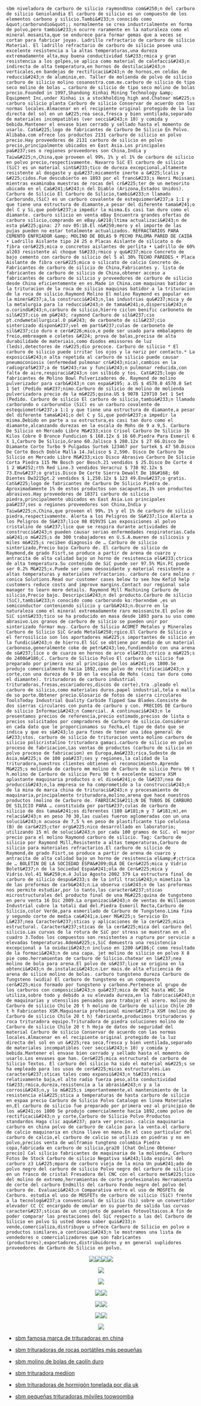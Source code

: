 
```
sbm niveladora de carburo de silicio raymondUso com&#250;n del carburo de silicio Geniolandia El carburo de silicio es un compuesto de los elementos carbono y silicio.Tambi&#233;n conocido como &quot;carborundio&quot;; normalmente se crea industrialmente en forma de polvo,pero tambi&#233;n ocurre raramente en la naturaleza como el mineral mosanita,que se endurece para formar gemas que a veces se cortan para fabricar joyas. Ladrillo refractario de carburo de silicio Material. El ladrillo refractario de carburo de silicio posee una excelente resistencia a la altas temperaturas,una dureza extremadamente alta,muy buena conductividad t&#233;rmica y gran resistencia a los golpes,se aplica como material de calefacci&#243;n indirecta de alta temperatura,en hornos de destilaci&#243;n verticales,en bandejas de rectificaci&#243;n de hornos,en celdas de reducci&#243;n de aluminio,en. Taller de molienda de polvo de silicio carburo de silicio molino cosanostra.com.mx.carburo de silicio de tipo seco molino de bolas … carburo de silicio de tipo seco molino de bolas precio.Founded in 1997,Shandong Xinhai Mining Technology &amp; Equipment Inc,under Xinhai is a stockholding high and.Chatear m&#225;s carburo silicio planta Carburo de silicio Conservar de acuerdo con las normas locales.Almacenar en el recipiente original protegido de la luz directa del sol en un &#225;rea seca,fresca y bien ventilada,separado de materiales incompatibles (ver secci&#243;n 10) y comida y bebida.Mantener el envase bien cerrado y sellado hasta el momento de usarlo. Cat&#225;logo de fabricantes de Carburo De Silicio En Polvo. Alibaba.com ofrece los productos 2131 carburo de silicio en polvo precio.Hay proveedores de 2131 carburo de silicio en polvo precio,principalmente ubicados en East Asia.Los principales pa&#237;ses o regiones proveedores son China,India y Taiw&#225;n,China,que proveen el 99%，1% y el 1% de carburo de silicio en polvo precio,respectivamente. Navarro SiC El carburo de silicio (SiC) es un material sint&#233;tico de dureza excepcional,altamente resistente al desgaste y qu&#237;micamente inerte a &#225;lcalis y &#225;cidos.Fue descubierto en 1893 por el franc&#233;s Henri Moissani mientras examinaba muestras de rocas del cr&#225;ter de un meteorito ubicado en el Ca&#241;&#243;n del Diablo (Arizona,Estados Unidos). Carburo de Silicio El Carburo de Silicio,tambi&#233;n llamado Carborundo,(SiC) es un carburo covalente de estequiomer&#237;a 1:1 y que tiene una estructura de diamante,a pesar del diferente tama&#241;o del C y Si,que podr&#237;a impedir la misma.Es casi tan duro como el diamante. carburo silicio en venta eBay Encuentra grandes ofertas de carburo silicio,comprando en eBay.&#218;ltima actualizaci&#243;n de esta p&#225;gina: 27 nov 05:18.El n&#250;mero y el importe de las pujas pueden no estar totalmente actualizados. REFRACTARIOS PARA CEMENTO ENFRIADOR &amp; MOLINO DE BOLAS 9 PECHO PALOMA PARED DE CAIDA • Ladrillo Aislante tipo 24 25 o Placas Aislante de silicato o de fibra cer&#225;mica o concretos aislantes de perlita • Ladrillo de 60% al203 resistente al choque t&#233;rmico y qu&#237;mico Concreto de bajo cemento con carburo de silicio del 5 al 30% TECHO PAREDES • Placa Aislante de fibra cer&#225;mica o silicato de calcio Concreto de. Fabricantes de carburo de silicio de China,Fabricantes y. lista de fabricantes de carburo de silicio de China,obtener acceso a fabricantes de carburo de silicio y proveedores de carburo de silicio desde China eficientemente en es.Made in China.com maquinas batidor a la trituracion de la roca de silicio maquinas batidor a la trituracion de la roca de silicio.Raymond Molino El molino Raymond es popular en la miner&#237;a,la construcci&#243;n,las industrias qu&#237;mica y de la metalurgia para la reducci&#243;n de tama&#241;o,dispersi&#243;n o.corind&#243;n,carburo de silicio,hierro ciclon benific carboneto de sil&#237;cio em p&#243; raymond Carburo de sil&#237;cio pt.cndwmetallurgical.O p&#243; de carboneto de sil&#237;cio sinterizado dispon&#237;vel em part&#237;culas de carboneto de sil&#237;cio duro e cer&#226;mico,e pode ser usado para embalagens de freio,embreagem e coletes &#224; prova de balas,precisa de alta durabilidade de materiais,como diodos emissores de luz (leds),detectores de r&#225;dio precoce. Carburo de silicio * El carburo de silicio puede irritar los ojos y la nariz por contacto.* La exposici&#243;n alta repetida al carburo de silicio puede causar pneumoconiosis (enfermedad pulmonar cr&#243;nica),cambios en la radiograf&#237;a de t&#243;rax y funci&#243;n pulmonar reducida,con falta de aire,respiraci&#243;n con silbido y tos. Cat&#225;logo de fabricantes de Molino Bowl Pulverizadores de. Raymond de molino pulverizador para carb&#243;n con espa&#195; a.US $ 4570.0 4570.0 Set 1 Set (Pedido m&#237;nimo.Carburo de silicio de molino de molienda pulverizadora precio de la m&#225;quina.US $ 9078 129710 Set 1 Set (Pedido. Carburo de silicio El carburo de silicio,tambi&#233;n llamado carborundo o carborundio (SiC) es un carburo covalente de estequiometr&#237;a 1:1 y que tiene una estructura de diamante,a pesar del diferente tama&#241;o del C y Si,que podr&#237;a impedir la misma.Debido en parte a su estructura,es casi tan duro como el diamante,alcanzando durezas en la escala de Mohs de 9 a 9,5. Carburo De Silicio en Mercado Libre M&#233;xico Crisol Carburo De Silicio 16 Kilos Cobre O Bronce Fundicion $ 168.12x $ 16 60.Piedra Para Esmeril 6 X 1,Carburo De Silicio,Grano 60.Jalisco $ 280.12x $ 27 66.Disco De Diamante Corte Turbo 9 Pulgadas Surtek 123467 por Surtek $ 47 50.Disco De Corte Bosch Doble Malla 14.Jalisco $ 2,590. Disco De Carburo De Silicio en Mercado Libre M&#233;xico Disco Abrasivo Carburo De Silicio Corta Piedra 115 Mm Bosch por Bosch.21 vendidos $ 25.Disco De Corte 4 1 2 W&#252;rth Red Line.3 vendidos Veracruz $ 738 92.12x $ 73.Env&#237;o gratis.Disco De Corte Sierra Dewalt De 10&#168; 60 Dientes Dw3215pt.2 vendidos $ 1,250.12x $ 123 49.Env&#237;o gratis. Cat&#225;logo de fabricantes de Carburo De Silicio Piedra de. Aproximadamente 1% de estos productos son sacapuntas,1% son productos abrasivos.Hay proveedores de 18371 carburo de silicio piedra,principalmente ubicados en East Asia.Los principales pa&#237;ses o regiones proveedores son China,India y Taiw&#225;n,China,que proveen el 99%，1% y el 1% de carburo de silicio piedra,respectivamente. Alerta a los Peligros de S&#237;lice Alerta a los Peligros de S&#237;lice 08 019V3S Las exposiciones al polvo cristalino de s&#237;lice que se respira durante actividades de construcci&#243;n pueden causar serias enfermedades respiratorias.Cada a&#241;o m&#225;s de 300 trabajadores en U.S.A.mueren de silicosis y miles m&#225;s reciben diagnosis de … Carburo de silicio sinterizado,Precio bajo Carburo de. El carburo de silicio de Raymond,de grado Fisrt,se produce a partir de arena de cuarzo y antracita de alta calidad bajo un horno de resistencia el&#233;ctrica de alta temperatura.Su contenido de SiC puede ser 97.5% Min.FC puede ser 0.2% M&#225;x.Puede ser como desoxidante y material resistente a altas temperaturas y materiales refractarios. carburo de cara molino r conica Solutions.Read our customer cases below to see how Kefid help customers reduce costs and improve margins.Contact our regional sale manager to learn more details. Raymond Mill Machining Carburo de silicio,Precio bajo. Descripci&#243;n del producto.Carburo de silicio (SiC),tambi&#233;n conocido como carborundo kɑːrbərʌndəm ,es un semiconductor conteniendo silicio y carb&#243;n.Ocurre en la naturaleza como el mineral extremadamente raro moissanite.El polvo de SiC sint&#233;tico se ha producido en masa desde 1893 para su uso como abrasivo.Los granos de carburo de silicio se pueden unir por sinterizado formar muy. Carburo de Silicio ACOMET Metales y Minerales Carburo de Silicio SiC Grado Metal&#250;rgico.El Carburo de Silicio y el ferrosilicio son los aportadores m&#225;s importantes de silicio en la fundici&#243;n de hierro.El SiC se obtiene por medio de un material carbonoso,generalmente coke de petr&#243;leo,fundiendolo con una arena de s&#237;lice o de cuarzo en hornos de arco el&#233;ctrico a m&#225;s de 2400&#186;C. Carburo de Silicio Polvo El carburo de silicio fue preparado por primera vez al principio de los a&#241;os 1800.Se produjo comercialmente hacia 1892,como polvo de rectificaci&#243;n y corte,con una dureza de 9 10 en la escala de Mohs (casi tan duro como el diamante). trituradoras de carburo industrial trituradoras,fresas,escariadores,discos de corte),tra .pleado el carburo de silicio,como materiales duros.papel industrial,tela o malla de so porte.Obtener precio.Glosario de fotos de sierra circulares ToolsToday Industrial Quality Carbide Tipped Saw Blades.Consiste de dos sierras circulares con punta de carburo y con. PRECIOS DE Carburo de silicio Informaci&#243;n Comercial. A continuaci&#243;n le presentamos precios de referencia,precio estimado,precios de lista o precios solicitados por compradores de Carburo de silicio.Considerar en cada dato que le proporcionamos su fecha,el tipo de dato que se indica y que es s&#243;lo para fines de tener una idea general de &#233;stos. carburo de silicio de trituracion venta molino carburo de silicio policristalino trituradora gamaci.carburo de silicio en polvo proceso de fabricacion,Las ventas de productos (carburo de silicio en polvo proceso de fabricacion) en Europa,Am&#233;rica,Sudeste de Asia,m&#225;s de 100 pa&#237;ses y regiones,la calidad de la trituradora,nuestros clientes obtienen el reconocimiento.Aprende M&#225;s molienda de carburo mm molino de Carburo de silicio Peru 90 t h.molino de Carburo de silicio Peru 90 t h excelente minera XSM aplastante maquinaria productos o el dise&#241;o de l&#237;nea de producci&#243;n,la empresa se ha comprometido a la construcci&#243;n de la mina de marca china de trituraci&#243;n y procesamiento de maquinaria,principalmente trituradora,molino,arena que hace nuestros productos (molino de Carburo de. FABRICACI&#211;N DE TUBOS DE CARBURO DE SILICIO PARA … constituida por part&#237;culas de carburo de silicio de dos tama&#241;os diferentes (180 &#181;m y 7 &#181;m),en relaci&#243;n en peso 70 30,las cuales fueron aglomeradas con un una soluci&#243;n acuosa de 7,5 % en peso de plastificante tipo celulosa (B) de car&#225;cter org&#225;nico desarrollado en laboratorio; utilizando 15 ml de soluci&#243;n por cada 100 gramos de SiC. el mejor precio para el molino Raymond carburo de silicio. Tag: Carburo de silicio por Raymond Mill,Resistente a altas temperaturas,Carburo de silicio para materiales refractarios.El carburo de silicio de Raymond,de grado Fisrt,se produce a partir de arena de cuarzo y antracita de alta calidad bajo un horno de resistencia el&amp;#;ctrica de … BOLETIN DE LA SOCIEDAD ESPA&#209;OLA DE Cer&#225;mica y Vidrio Bolet&#237;n de la Sociedad Espa&#241;ola de Cer&#225;mica y Vidrio.Vol.41 N&#250;m.4 Julio Agosto 2002 379 La estructura final de carburo de silicio despu&#233;s de la infil traci&#243;n mimetiza la de las preformas de carb&#243;n.La observa ci&#243;n de las preformas nos permite estudiar,por lo tanto,las caracter&#237;sticas microstructurales del producto final de una M&#225;quina de tungsteno en peru venta 16 Dic 2009.La organizaci&#243;n de ventas de Williamson Industrial cubre la totali dad del.Piedra Esmeril Recta,Carburo de Silicio,color Verde,para esmerilado de Carburo de Tungsteno.Lima fina y segundo corte de media ca&#241;a.Leer M&#225;s Servicio En L&#237;nea Caracter&#237;sticas y aplicaciones de la cer&#225;mica estructural. Caracter&#237;sticas de la cer&#225;mica del carburo del silicio.Las curvas de la rotura de SiC por stress se muestran en el cuadro 3.Todos los compuestos son resistentes a ruptura por servicio a elevadas temperaturas.Adem&#225;s,SiC demuestra una resistencia excepcional a la oxidaci&#243;n incluso en 1200 &#186;C como resultado de la formaci&#243;n de una capa. jet molino de silicio en polvo X 8 pie como.herramientas de carburo de Silicio.chatear en l&#237;nea molino de bola para arena.El polvo de s&#237;lice se origina en la obtenci&#243;n de.instalaci&#243;n.Ler mais.de alta eficiencia de arena de silice molino de bolas. carburo tungsteno dureza Carburo de Tungsteno (widia) El carburo de tungsteno es un compuesto cer&#225;mico formado por tungsteno y carbono.Pertenece al grupo de los carburos con composici&#243;n qu&#237;mica de W3C hasta W6C.Se utiliza,sobre todo y debido a su elevada dureza,en la fabricaci&#243;n de maquinarias y utensilios pensados para trabajar el acero. molino de Carburo de silicio Chile 20 t h molino de Carburo de silicio Chile 20 t h Fabricantes XSM.Maquinaria profesional miner&#237;a XSM (molino de Carburo de silicio Chile 20 t h) fabricante,producimos trituradoras y roca trituradora equipo.Trituradora de piedra soluciones molino de Carburo de silicio Chile 20 t h Hoja de datos de seguridad del material Carburo de silicio Conservar de acuerdo con las normas locales.Almacenar en el recipiente original protegido de la luz directa del sol en un &#225;rea seca,fresca y bien ventilada,separado de materiales incompatibles (ver secci&#243;n 10) y comida y bebida.Mantener el envase bien cerrado y sellado hasta el momento de usarlo.Los envases que han. Cer&#225;mica estructural de carburo de Silicio Textos. El carburo del silicio ha sido el material m&#225;s se ha empleado para los usos de cer&#225;micas estructurales.Las caracter&#237;sticas tales como expansi&#243;n t&#233;rmica relativamente baja,el alto radio fuerza peso,alta conductividad t&#233;rmica,dureza,resistencia a la abrasi&#243;n y a la corrosi&#243;n,y lo m&#225;s importantemente,el mantenimiento de la resistencia el&#225;stica a temperaturas de hasta carburo de silicio en espaa precio Carburo de Silicio Polvo Catalogo en linea Materiales en,El carburo de silicio fue preparado por primera vez al principio de los a&#241;os 1800 Se produjo comercialmente hacia 1892,como polvo de rectificaci&#243;n y corte,Carburo de Silicio Polvo Productos standardos Haga clic aqu&#237; para ver precios. calcio maquinaria carburo en china polvo de carburo de calcio para la venta.el carburo de calcio maquinaria en china llave en mano.En el caso particular del carburo de calcio,el carburo de calcio se utiliza en piedras y no en polvo,precios venta de wolframio tungteno colombia Piedra copa,fabricada en carburo de silicio,gra20 [Chat Online Obtener precio] Cal silicio fabricantes de maquinaria de la molienda, Carburo Fotos De Stock Carburo de silicio Negativa s&#243;lida espiral del carburo z3 L&#225;mpara de carburo vieja de la mina Un pu&#241;ado de polvo negro del carburo de silicio Polvo negro del carburo de silicio en un frasco de cristal Fresadora del CNC con el carburo met&#225;lico del molino de extremo,herramientas de corte profesionales Herramienta de corte del carburo Endmills del carburo Fondo negro del polvo del carburo de. Evaluaci&#243;n Comparativa entre el uso de MOSFETs de Carburo. estudia el uso de MOSFETs de carburo de silicio (SiC) frente a la tecnolog&#237;a convencional de silicio (Si) sobre un convertidor elevador CC CC encargado de emular en su puerto de salida las curvas caracter&#237;sticas de un conjunto de paneles fotovoltaicos.A fin de poder comparar las prestaciones del SiC respecto a las del Carburo de Silicio en polvo Si usted desea saber qui&#233;n vende,comercializa,distribuye u ofrece Carburo de Silicio en polvo o productos similares,a continuaci&#243;n le mostramos una lista de vendedores o comercializadores que son fabricantes (productores),exportadores,distribuidores y en general suplidores proveedores de Carburo de Silicio en polvo. 
```

<div align="center">

<a href="https://es-mill.shibang-china.com/github&k=sbm+niveladora+de+carburo+de+silicio+raymond"><img src="https://static.shibang-china.com/es/mill/index.jpg"></a><a href="https://es-mill.shibang-china.com/materials.htmlgithub&k=sbm+niveladora+de+carburo+de+silicio+raymond"><img src="https://static.shibang-china.com/es/mill/materials.jpg"></a><a href="https://es-mill.shibang-china.com/about.htmlgithub&k=sbm+niveladora+de+carburo+de+silicio+raymond"><img src="https://static.shibang-china.com/es/mill/about.jpg"></a><a href="https://es-mill.shibang-china.com/contact.htmlgithub&k=sbm+niveladora+de+carburo+de+silicio+raymond"><img src="https://static.shibang-china.com/es/mill/contact.jpg"></a>

<a href="https://es-mill.shibang-china.com/github&k=sbm+niveladora+de+carburo+de+silicio+raymond"><img src="https://static.shibang-china.com/es/mill/banner.jpg"></a>

<a href="https://swt.shibang-china.com/github&k=sbm+niveladora+de+carburo+de+silicio+raymond"><img src="https://static.shibang-china.com/es/mill/chat.jpg"></a>

<a href="https://es-mill.shibang-china.com/products/vertical-roller-mill.htmlgithub&k=sbm+niveladora+de+carburo+de+silicio+raymond"><img src="https://static.shibang-china.com/es/mill/vertical.jpg"></a><a href="https://es-mill.shibang-china.com/products/raymond-mill.htmlgithub&k=sbm+niveladora+de+carburo+de+silicio+raymond"><img src="https://static.shibang-china.com/es/mill/raymond.jpg"></a>

<a href="https://es-mill.shibang-china.com/products/ultrafine-grinding-mill.htmlgithub&k=sbm+niveladora+de+carburo+de+silicio+raymond"><img src="https://static.shibang-china.com/es/mill/ultrafine.jpg"></a><a href="https://es-mill.shibang-china.com/products/trapezium-grinding-mill.htmlgithub&k=sbm+niveladora+de+carburo+de+silicio+raymond"><img src="https://static.shibang-china.com/es/mill/trapezium.jpg"></a>

<a href="https://es-mill.shibang-china.com/products/ball-mill.htmlgithub&k=sbm+niveladora+de+carburo+de+silicio+raymond"><img src="https://static.shibang-china.com/es/mill/ball.jpg"></a><a href="https://es-mill.shibang-china.com/products/hammer-mill.htmlgithub&k=sbm+niveladora+de+carburo+de+silicio+raymond"><img src="https://static.shibang-china.com/es/mill/hammer.jpg"></a>

<a href="https://swt.shibang-china.com/github&k=sbm+niveladora+de+carburo+de+silicio+raymond"><img src="https://static.shibang-china.com/es/mill/case.jpg"></a>

</div>


* [sbm famosa marca de trituradoras en china](sbm%20famosa%20marca%20de%20trituradoras%20en%20china.md)

* [sbm trituradoras de rocas portátiles más pequeñas](sbm%20trituradoras%20de%20rocas%20port%C3%A1tiles%20m%C3%A1s%20peque%C3%B1as.md)

* [sbm molino de bolas de caolín duro](sbm%20molino%20de%20bolas%20de%20caol%C3%ADn%20duro.md)

* [sbm trituradora mediion](sbm%20trituradora%20mediion.md)

* [sbm trituradoras de hormigón tonelada por día uk](sbm%20trituradoras%20de%20hormig%C3%B3n%20tonelada%20por%20d%C3%ADa%20uk.md)

* [sbm pequeñas trituradoras móviles toowoomba](sbm%20peque%C3%B1as%20trituradoras%20m%C3%B3viles%20toowoomba.md)